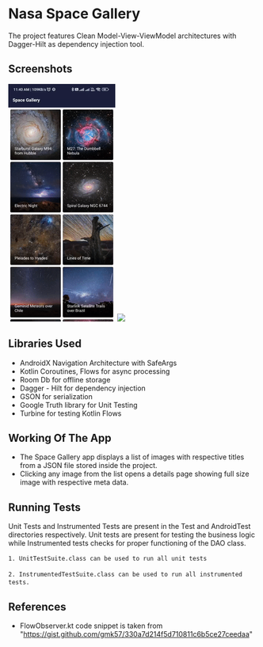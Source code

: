 
# Nasa Space Gallery

The project features Clean Model-View-ViewModel architectures with Dagger-Hilt as dependency injection tool.

## Screenshots

![](https://github.com/pratikmhatre/SpaceGallery/blob/main/list.gif)
![](https://github.com/pratikmhatre/SpaceGallery/blob/main/details.gif)



## Libraries Used
- AndroidX Navigation Architecture with SafeArgs
- Kotlin Coroutines, Flows for async processing
- Room Db for offline storage
- Dagger - Hilt for dependency injection
- GSON for serialization
- Google Truth library for Unit Testing
- Turbine for testing Kotlin Flows


## Working Of The App

- The Space Gallery app displays a list of images with respective titles from a JSON file stored inside the project.
- Clicking any image from the list opens a details page showing full size image with respective meta data.


## Running Tests

Unit Tests and Instrumented Tests are present in the Test and AndroidTest directories respectively. Unit tests are present for testing the business logic while Instrumented tests checks for proper functioning of the DAO class.

```
1. UnitTestSuite.class can be used to run all unit tests

2. InstrumentedTestSuite.class can be used to run all instrumented tests.

```

## References
- FlowObserver.kt code snippet is taken from "https://gist.github.com/gmk57/330a7d214f5d710811c6b5ce27ceedaa"